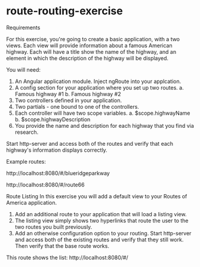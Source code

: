 # route-routing-exercise

Requirements

For this exercise, you're going to create a basic application, with a two views. Each view will provide information about a famous American highway. Each will have a title show the name of the highway, and an element in which the description of the highway will be displayed.

You will need:

1.  An Angular application module. Inject ngRoute into your applcation.
2.  A config section for your application where you set up two routes.
  a. Famous highway #1
  b. Famous highway #2
3.  Two controllers defined in your application.
4.  Two partials - one bound to one of the controllers.
5.  Each controller will have two scope variables.
  a. $scope.highwayName
  b. $scope.highwayDescription
6.  You provide the name and description for each highway that you find via research.

Start http-server and access both of the routes and verify that each highway's information displays correctly.

Example routes:

http://localhost:8080/#/blueridgeparkway

http://localhost:8080/#/route66

Route Listing
In this exercise you will add a default view to your Routes of America application.

1.  Add an additional route to your application that will load a listing view.
2.  The listing view simply shows two hyperlinks that route the user to the two routes you built previously.
3.  Add an otherwise configuration option to your routing.
Start http-server and access both of the existing routes and verify that they still work. Then verify that the base route works.

This route shows the list: http://localhost:8080/#/
